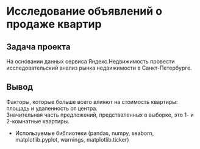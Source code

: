 # Исследование объявлений о продаже квартир


## Задача проекта
На основании данных сервиса Яндекс.Недвижимость провести исследовательский анализ рынка недвижимости в Санкт-Петербурге.

## Вывод
Факторы, которые больше всего влияют на стоимость квартиры: площадь и удаленность от центра.
<br> Значительная часть предложений, представленных в выборке, это 1- и 2-комнатные квартиры.

- Используемые библиотеки (pandas, numpy, seaborn, matplotlib.pyplot, warnings, matplotlib.ticker)


```python

```
